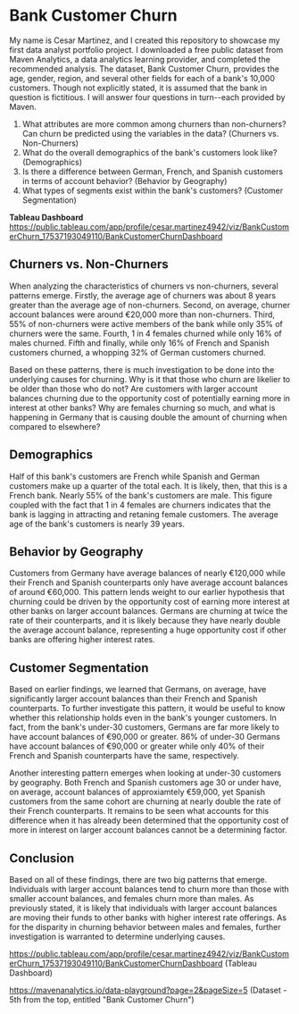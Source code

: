 # Bank Customer Churn
 
  My name is Cesar Martinez, and I created this repository to showcase my first data analyst portfolio project. I downloaded a free public dataset from Maven Analytics, a data analytics learning provider, and completed the recommended analysis. The dataset, Bank Customer Churn, provides the age, gender, region, and several other fields for each of a bank's 10,000 customers. Though not explicitly stated, it is assumed that the bank in question is fictitious. I will answer four questions in turn--each provided by Maven.

  1. What attributes are more common among churners than non-churners? Can churn be predicted using the variables in the data? (Churners vs. Non-Churners)
  2. What do the overall demographics of the bank's customers look like? (Demographics)
  3. Is there a difference between German, French, and Spanish customers in terms of account behavior? (Behavior by Geography)
  4. What types of segments exist within the bank's customers? (Customer Segmentation)

**Tableau Dashboard**
https://public.tableau.com/app/profile/cesar.martinez4942/viz/BankCustomerChurn_17537193049110/BankCustomerChurnDashboard

## Churners vs. Non-Churners

  When analyzing the characteristics of churners vs non-churners, several patterns emerge. Firstly, the average age of churners was about 8 years greater than the average age of non-churners. Second, on average, churner account balances were around €20,000 more than non-churners. Third, 55% of non-churners were active members of the bank while only 35% of churners were the same. Fourth, 1 in 4 females churned while only 16% of males churned. Fifth and finally, while only 16% of French and Spanish customers churned, a whopping 32% of German customers churned.
  
  Based on these patterns, there is much investigation to be done into the underlying causes for churning. Why is it that those who churn are likelier to be older than those who do not? Are customers with larger account balances churning due to the opportunity cost of potentially earning more in interest at other banks? Why are females churning so much, and what is happening in Germany that is causing double the amount of churning when compared to elsewhere?

## Demographics

  Half of this bank's customers are French while Spanish and German customers make up a quarter of the total each. It is likely, then, that this is a French bank. Nearly 55% of the bank's customers are male. This figure coupled with the fact that 1 in 4 females are churners indicates that the bank is lagging in attracting and retaning female customers. The average age of the bank's customers is nearly 39 years.

## Behavior by Geography

  Customers from Germany have average balances of nearly €120,000 while their French and Spanish counterparts only have average account balances of around €60,000. This pattern lends weight to our earlier hypothesis that churning could be driven by the opportunity cost of earning more interest at other banks on larger account balances. Germans are churning at twice the rate of their counterparts, and it is likely because they have nearly double the average account balance, representing a huge opportunity cost if other banks are offering higher interest rates. 

## Customer Segmentation

  Based on earlier findings, we learned that Germans, on average, have significantly larger account balances than their French and Spanish counterparts. To further investigate this pattern, it would be useful to know whether this relationship holds even in the bank's younger customers. In fact, from the bank's under-30 customers, Germans are far more likely to have account balances of €90,000 or greater. 86% of under-30 Germans have account balances of €90,000 or greater while only 40% of their French and Spanish counterparts have the same, respectively.

  Another interesting pattern emerges when looking at under-30 customers by geography. Both French and Spanish customers age 30 or under have, on average, account balances of approxiamtely €59,000, yet Spanish customers from the same cohort are churning at nearly double the rate of their French counterparts. It remains to be seen what accounts for this difference when it has already been determined that the opportunity cost of more in interest on larger account balances cannot be a determining factor.

## Conclusion

  Based on all of these findings, there are two big patterns that emerge. Individuals with larger account balances tend to churn more than those with smaller account balances, and females churn more than males. As previously stated, it is likely that individuals with larger account balances are moving their funds to other banks with higher interest rate offerings. As for the disparity in churning behavior between males and females, further investigation is warranted to determine underlying causes.


https://public.tableau.com/app/profile/cesar.martinez4942/viz/BankCustomerChurn_17537193049110/BankCustomerChurnDashboard (Tableau Dashboard)

https://mavenanalytics.io/data-playground?page=2&pageSize=5 (Dataset - 5th from the top, entitled "Bank Customer Churn")
